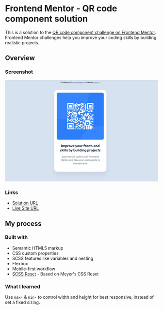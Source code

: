# Frontend Mentor - QR code component solution

This is a solution to the [QR code component challenge on Frontend Mentor](https://www.frontendmentor.io/challenges/qr-code-component-iux_sIO_H). Frontend Mentor challenges help you improve your coding skills by building realistic projects. 


## Overview

### Screenshot

![Screenshot of QR code component](./screenshot.jpg)


### Links

- [Solution URL](https://github.com/LynnLo30/QR-code-component)
- [Live Site URL](https://lynnlo30.github.io/QR-code-component/)

## My process

### Built with

- Semantic HTML5 markup
- CSS custom properties
- SCSS features like variables and nesting
- Flexbox
- Mobile-first workflow
- [SCSS Reset](https://meyerweb.com/eric/tools/css/reset/) - Based on Meyer's CSS Reset

### What I learned

Use `max-` & `min-` to control width and height for best responsive, instead of set a fixed sizing.